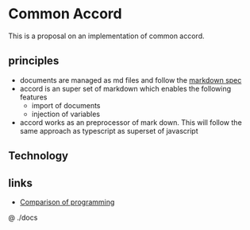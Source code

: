 # Common Accord

This is a proposal on an implementation of common accord.

## principles

+ documents are managed as md files and follow the [markdown spec](http://spec.commonmark.org/0.24/)
+ accord is an super set of markdown which enables the following features
    + import of documents
    + injection of variables
+ accord works as an preprocessor of mark down. This will follow the same approach as typescript as superset of javascript

## Technology

## links

+ [Comparison of programming](https://en.wikipedia.org/wiki/Comparison_of_programming_languages_(syntax))

@ ./docs